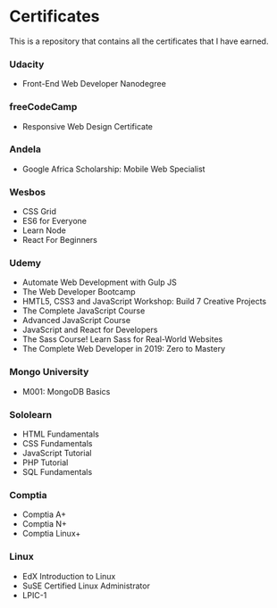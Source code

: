 # Certificates

This is a repository that contains all the certificates that I have earned.

### Udacity

* Front-End Web Developer Nanodegree

### freeCodeCamp

* Responsive Web Design Certificate

### Andela

* Google Africa Scholarship: Mobile Web Specialist

### Wesbos

* CSS Grid
* ES6 for Everyone
* Learn Node
* React For Beginners

### Udemy

* Automate Web Development with Gulp JS
* The Web Developer Bootcamp
* HMTL5, CSS3 and JavaScript Workshop: Build 7 Creative Projects
* The Complete JavaScript Course
* Advanced JavaScript Course
* JavaScript and React for Developers
* The Sass Course! Learn Sass for Real-World Websites
* The Complete Web Developer in 2019: Zero to Mastery

### Mongo University

* M001: MongoDB Basics

### Sololearn

* HTML Fundamentals
* CSS Fundamentals
* JavaScript Tutorial
* PHP Tutorial
* SQL Fundamentals

### Comptia

* Comptia A+
* Comptia N+
* Comptia Linux+

### Linux

* EdX Introduction to Linux
* SuSE Certified Linux Administrator
* LPIC-1
